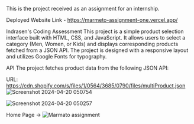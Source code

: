 This is the project received as an assignment for an internship.

Deployed Website Link - https://marmeto-assignment-one.vercel.app/

Indrasen's Coding Assessment
This project is a simple product selection interface built with HTML, CSS, and JavaScript. It allows users to select a category (Men, Women, or Kids) and displays corresponding products fetched from a JSON API. The project is designed with a responsive layout and utilizes Google Fonts for typography.



API
The project fetches product data from the following JSON API:

URL: https://cdn.shopify.com/s/files/1/0564/3685/0790/files/multiProduct.json
![Screenshot 2024-04-20 050754](https://github.com/Indrasen23/Marmeto_Assignment/assets/126501057/fa76563e-95cc-40c0-bb39-ea634b5b8224)

![Screenshot 2024-04-20 050257](https://github.com/Indrasen23/Marmeto_Assignment/assets/126501057/7d939ee9-b336-42d1-ae7c-c36ae38dff42)

Home Page -> ![Marmato assignment](https://github.com/Indrasen23/Marmeto_Assignment/assets/126501057/85b1c715-ef80-44bd-ba98-7cb27171d3d8)
